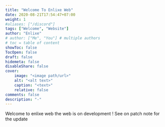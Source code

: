 ```yaml
---
title: "Welcome To Enlixe Web"
date: 2020-08-21T17:54:47+07:00
weight: 1
#aliases: ["/discord"]
tags: ["Welcome", "Website"]
author: "Enlixe"
# author: ["Me", "You"] # multiple authors
# toc = table of content
showToc: false
TocOpen: false
draft: false
hidemeta: false
disableShare: false
cover:
    image: "<image path/url>"
    alt: "<alt text>"
    caption: "<text>"
    relative: false
comments: false
description: "-"
---
```


Welcome to enlixe web the web is on development ! See on patch note for the update